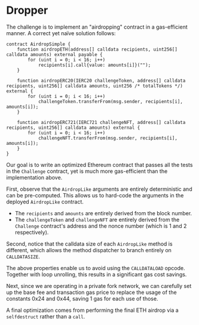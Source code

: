 # Dropper

The challenge is to implement an "airdropping" contract in a gas-efficient manner.  A correct yet naïve solution follows:

```solidity
contract AirdropSimple {
    function airdropETH(address[] calldata recipients, uint256[] calldata amounts) external payable {
        for (uint i = 0; i < 16; i++)
            recipients[i].call{value: amounts[i]}("");
    }

    function airdropERC20(IERC20 challengeToken, address[] calldata recipients, uint256[] calldata amounts, uint256 /* totalTokens */) external {
        for (uint i = 0; i < 16; i++)
            challengeToken.transferFrom(msg.sender, recipients[i], amounts[i]);
    }

    function airdropERC721(IERC721 challengeNFT, address[] calldata recipients, uint256[] calldata amounts) external {
        for (uint i = 0; i < 16; i++)
            challengeNFT.transferFrom(msg.sender, recipients[i], amounts[i]);
    }
}
```

Our goal is to write an optimized Ethereum contract that passes all the tests in the `Challenge` contract, yet is much more gas-efficient than the implementation above.

First, observe that the `AirdropLike` arguments are entirely deterministic and can be pre-computed.  This allows us to hard-code the arguments in the deployed `AirdropLike` contract.

* The `recipients` and `amounts` are entirely derived from the block number.
* The `challengeToken` and `challengeNFT` are entirely derived from the `Challenge` contract's address and the nonce number (which is 1 and 2 respectively).

Second, notice that the calldata size of each `AirdropLike` method is different, which allows the method dispatcher to branch entirely on `CALLDATASIZE`.

The above properties enable us to avoid using the `CALLDATALOAD` opcode.  Together with loop unrolling, this results in a significant gas cost savings.

Next, since we are operating in a private fork network, we can carefully set up the base fee and transaction gas price to replace the usage of the constants 0x24 and 0x44, saving 1 gas for each use of those.

A final optimization comes from performing the final ETH airdrop via a `selfdestruct` rather than a `call`.
